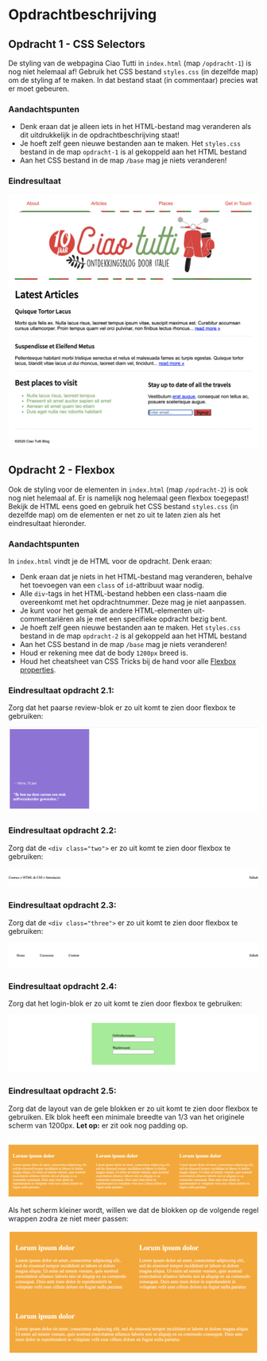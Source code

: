# Opdrachtbeschrijving

## Opdracht 1 - CSS Selectors

De styling van de webpagina Ciao Tutti in `index.html` (map `/opdracht-1`) is nog niet helemaal af! Gebruik het CSS bestand `styles.css` (in dezelfde map) om de styling af te maken. In dat bestand staat (in commentaar) precies wat er moet gebeuren.

### Aandachtspunten
* Denk eraan dat je alleen iets in het HTML-bestand mag veranderen als dit uitdrukkelijk in de opdrachtbeschrijving staat!
* Je hoeft zelf geen nieuwe bestanden aan te maken. Het `styles.css` bestand in de map `opdracht-1` is al gekoppeld aan het HTML bestand
* Aan het CSS bestand in de map `/base` mag je niets veranderen!

### Eindresultaat

![Website](selectors/assets/screenshot-ciao-tutti.png "Eindresultaat")

## Opdracht 2 - Flexbox

Ook de styling voor de elementen in `index.html` (map `/opdracht-2`) is ook nog niet helemaal af. Er is namelijk nog helemaal geen flexbox toegepast! Bekijk de HTML eens goed en gebruik het CSS bestand `styles.css` (in dezelfde map) om de elementen er net zo uit te laten zien als het eindresultaat hieronder.

### Aandachtspunten

In `index.html` vindt je de HTML voor de opdracht. Denk eraan:
* Denk eraan dat je niets in het HTML-bestand mag veranderen, behalve het toevoegen van een `class` of `id`-attribuut waar nodig.
* Alle `div`-tags in het HTML-bestand hebben een class-naam die overeenkomt met het opdrachtnummer. Deze mag je niet aanpassen.
* Je kunt voor het gemak de andere HTML-elementen uit-commentariëren als je met een specifieke opdracht bezig bent.
* Je hoeft zelf geen nieuwe bestanden aan te maken. Het `styles.css` bestand in de map `opdracht-2` is al gekoppeld aan het HTML bestand
* Aan het CSS bestand in de map `/base` mag je niets veranderen!
* Houd er rekening mee dat de body `1200px` breed is.
* Houd het cheatsheet van CSS Tricks bij de hand voor alle [Flexbox properties](https://css-tricks.com/snippets/css/a-guide-to-flexbox/).

### Eindresultaat opdracht 2.1:
Zorg dat het paarse review-blok er zo uit komt te zien door flexbox te gebruiken:

![Opdracht 2.1](flexbox/assets/one.png "Eindresultaat")

### Eindresultaat opdracht 2.2:
Zorg dat de `<div class="two">` er zo uit komt te zien door flexbox te gebruiken:

![Opdracht 2.2](flexbox/assets/two.png "Eindresultaat")

### Eindresultaat opdracht 2.3:
Zorg dat de `<div class="three">` er zo uit komt te zien door flexbox te gebruiken:

![Opdracht 2.3](flexbox/assets/three.png "Eindresultaat")

### Eindresultaat opdracht 2.4:
Zorg dat het login-blok er zo uit komt te zien door flexbox te gebruiken:

![Opdracht 2.4](flexbox/assets/four.png "Eindresultaat")

### Eindresultaat opdracht 2.5:
Zorg dat de layout van de gele blokken er zo uit komt te zien door flexbox te gebruiken.
Elk blok heeft een minimale breedte van 1/3 van het originele scherm van 1200px. **Let op:** er zit ook nog padding op.

![Opdracht 2.5](flexbox/assets/five-big.png "Eindresultaat")

Als het scherm kleiner wordt, willen we dat de blokken op de volgende regel wrappen zodra ze niet meer passen:

![Opdracht 2.5](flexbox/assets/five-small.png "Eindresultaat")



